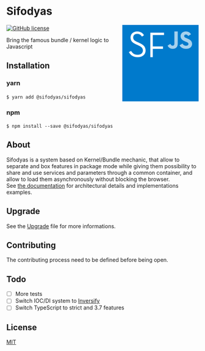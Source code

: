 # Sifodyas

<img align="right" src="doc/img/sifodyas.svg" height="200" alt="Sifodyas Logo" title="Sifodyas Logo"/>

[![GitHub license](https://img.shields.io/badge/license-MIT-blue.svg)](LICENSE)

Bring the famous bundle / kernel logic to Javascript

## Installation
### yarn
`$ yarn add @sifodyas/sifodyas`
### npm
`$ npm install --save @sifodyas/sifodyas`

## About
Sifodyas is a system based on Kernel/Bundle mechanic, that allow to separate and box features in package mode while
giving them possibility to share and use services and parameters through a common container, and allow to load them
asynchronously without blocking the browser.  
See [the documentation](doc/) for architectural details and implementations examples.

## Upgrade
See the [Upgrade](./UPGRADE.md) file for more informations.

## Contributing
The contributing process need to be defined before being open.

## Todo
- [ ] More tests
- [ ] Switch IOC/DI system to [Inversify](https://github.com/inversify/InversifyJS)
- [ ] Switch TypeScript to strict and 3.7 features

## License
[MIT](LICENSE)
